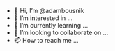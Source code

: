 - 👋 Hi, I’m @adambousnik
- 👀 I’m interested in ...
- 🌱 I’m currently learning ...
- 💞️ I’m looking to collaborate on ...
- 📫 How to reach me ...

<!---
adambousnik/adambousnik is a ✨ special ✨ repository because its `README.md` (this file) appears on your GitHub profile.
You can click the Preview link to take a look at your changes.
--->
